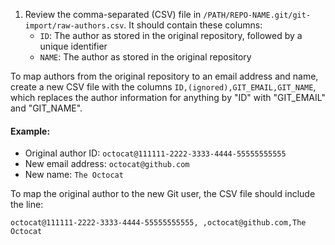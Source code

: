 1. Review the comma-separated (CSV) file in `/PATH/REPO-NAME.git/git-import/raw-authors.csv`. It should contain these columns:
   - `ID`: The author as stored in the original repository, followed by a unique identifier
   - `NAME`: The author as stored in the original repository

To map authors from the original repository to an email address and name, create a new CSV file with the columns `ID,(ignored),GIT_EMAIL,GIT_NAME`, which replaces the author information for anything by "ID" with "GIT_EMAIL" and "GIT_NAME".

#### Example:

- Original author ID: `octocat@111111-2222-3333-4444-55555555555`
- New email address: `octocat@github.com`
- New name: `The Octocat`

To map the original author to the new Git user, the CSV file should include the line:

`octocat@111111-2222-3333-4444-55555555555, ,octocat@github.com,The Octocat`
